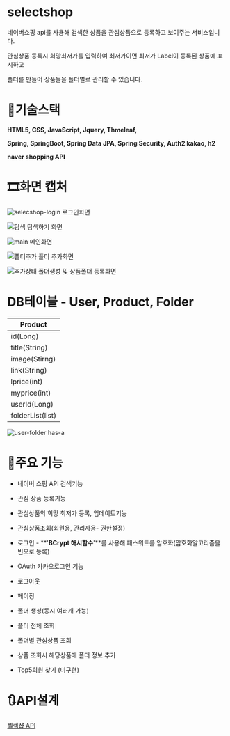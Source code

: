 # selectshop
네이버쇼핑 api를 사용해 검색한 상품을 관심상품으로 등록하고 보여주는 서비스입니다.

관심상품 등록시 희망최저가를 입력하여 최저가이면 최저가 Label이 등록된 상품에 표시하고

폴더를 만들어 상품들을 폴더별로 관리할 수 있습니다.

# 📜기술스택

**HTML5, CSS, JavaScript, Jquery, Thmeleaf,**

**Spring, SpringBoot, Spring Data JPA, Spring Security, Auth2 kakao, h2**

**naver shopping API**

# 🎞️화면 캡처


![selecshop-login](https://user-images.githubusercontent.com/69257201/172308199-b7bf37f8-a3b5-457f-8f80-70f1acdfaf8c.png)
로그인화면

![탐색](https://user-images.githubusercontent.com/69257201/172309155-991ab346-731a-4101-953d-a7c6c458d398.png)
탐색하기 화면


![main](https://user-images.githubusercontent.com/69257201/172309186-9678e45a-f5cc-4c70-9545-7a66ef1a0083.png)
메인화면


![폴더추가](https://user-images.githubusercontent.com/69257201/172309205-6a024a42-cbb6-4f68-84f9-bd2cc8ba314b.png)
폴더 추가화면


![추가상태](https://user-images.githubusercontent.com/69257201/172308370-0450bad0-6605-4179-bca2-45400c12a309.png)
폴더생성 및 상품폴더 등록화면


# DB테이블 - User, Product, Folder

| Product |
| --- |
| id(Long) |
| title(String) |
| image(Stirng) |
| link(String) |
| lprice(int) |
| myprice(int) |
| userId(Long) |
| folderList(list) |

![user-folder has-a](https://user-images.githubusercontent.com/69257201/172309412-e94bc97c-2a80-429f-af78-180d57e33d53.png)


# 🧾주요 기능

- 네이버 쇼핑 API 검색기능
- 관심 상품 등록기능
- 관심상품의 희망 최저가 등록, 업데이트기능
- 관심상품조회(회원용, 관리자용- 권한설정)
- 로그인  - **'**BCrypt 해시함수**'**를 사용해 패스워드를 암호화(암호화알고리즘을 빈으로 등록)
- OAuth 카카오로그인 기능
- 로그아웃
- 페이징
- 폴더 생성(동시 여러개 가능)
- 폴더 전체 조회
- 폴더별 관심상품 조회
- 상품 조회시 해당상품에 폴더 정보 추가

- Top5회원 찾기 (미구현)

# 🔃API설계

[셀렉샵 API](https://www.notion.so/f7bb1ca7662641099fac1f60cc2e343b)
